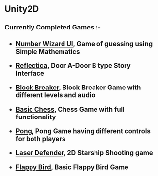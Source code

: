 # Unity2D

<h2> Currently Completed Games :- <h2>

* [Number Wizard UI](https://simmer.io/@Anomator/number-wizard), Game of guessing using Simple Mathematics

* [Reflectica](https://simmer.io/@Anomator/reflectica), Door A-Door B type Story Interface

* [Block Breaker](https://simmer.io/@Anomator/block-breaker), Block Breaker Game with different levels and audio

* [Basic Chess](https://simmer.io/@Anomator/basic-chess), Chess Game with full functionality

* [Pong](https://simmer.io/@Anomator/pong), Pong Game having different controls for both players

* [Laser Defender](https://simmer.io/@Anomator/laser-defender), 2D Starship Shooting game 

* [Flappy Bird](https://simmer.io/@Anomator/flappy-bird), Basic Flappy Bird Game
